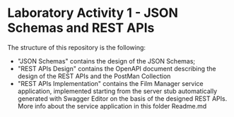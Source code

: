 # Laboratory Activity 1 - JSON Schemas and REST APIs
The structure of this repository is the following:
  - "JSON Schemas" contains the design of the JSON Schemas;
  - "REST APIs Design" contains the OpenAPI document describing the design of the REST APIs and the PostMan Collection
  - "REST APIs Implementation" contains the Film Manager service application, implemented starting from the server stub automatically generated with Swagger Editor on the basis of the designed REST APIs. More info about the service application in this folder Readme.md